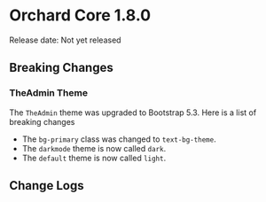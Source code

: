 # Orchard Core 1.8.0

Release date: Not yet released

## Breaking Changes

### TheAdmin Theme

The `TheAdmin` theme was upgraded to Bootstrap 5.3. Here is a list of breaking changes

 - The `bg-primary` class was changed to `text-bg-theme`.
 - The `darkmode` theme is now called `dark`.
 - The `default` theme is now called `light`.

## Change Logs

